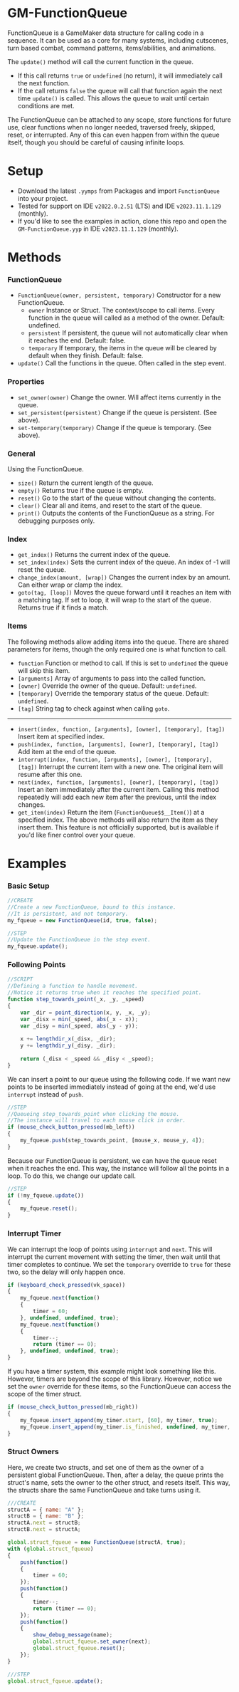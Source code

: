 # GM-FunctionQueue
FunctionQueue is a GameMaker data structure for calling code in a sequence. It can be used as a core for many systems, including cutscenes, turn based combat, command patterns, items/abilities, and animations.

The `update()` method will call the current function in the queue.
* If this call returns `true` or `undefined` (no return), it will immediately call the next function.
* If the call returns `false` the queue will call that function again the next time `update()` is called. This allows the queue to wait until certain conditions are met.

The FunctionQueue can be attached to any scope, store functions for future use, clear functions when no longer needed, traversed freely, skipped, reset, or interrupted. Any of this can even happen from within the queue itself, though you should be careful of causing infinite loops.
# Setup
* Download the latest `.yymps` from Packages and import `FunctionQueue` into your project.
* Tested for support on IDE `v2022.0.2.51` (LTS) and IDE `v2023.11.1.129` (monthly).
* If you'd like to see the examples in action, clone this repo and open the `GM-FunctionQueue.yyp` in IDE `v2023.11.1.129` (monthly).
# Methods
### FunctionQueue
* `FunctionQueue(owner, persistent, temporary)` Constructor for a new FunctionQueue.
	* `owner` Instance or Struct. The context/scope to call items. Every function in the queue will called as a method of the owner. Default: undefined.
	* `persistent` If persistent, the queue will not automatically clear when it reaches the end. Default: false.
	* `temporary` If temporary, the items in the queue will be cleared by default when they finish. Default: false.
* `update()` Call the functions in the queue. Often called in the step event.
### Properties
* `set_owner(owner)` Change the owner. Will affect items currently in the queue.
* `set_persistent(persistent)` Change if the queue is persistent. (See above).
* `set-temporary(temporary)` Change if the queue is temporary. (See above).
### General
Using the FunctionQueue.
* `size()` Return the current length of the queue.
* `empty()` Returns true if the queue is empty.
* `reset()` Go to the start of the queue without changing the contents.
* `clear()` Clear all and items, and reset to the start of the queue.
* `print()` Outputs the contents of the FunctionQueue as a string. For debugging purposes only.
### Index
* `get_index()` Returns the current index of the queue.
* `set_index(index)` Sets the current index of the queue. An index of -1 will reset the queue.
* `change_index(amount, [wrap])` Changes the current index by an amount. Can either wrap or clamp the index.
* `goto(tag, [loop])` Moves the queue forward until it reaches an item with a matching tag. If set to loop, it will wrap to the start of the queue. Returns true if it finds a match.
### Items
The following methods allow adding items into the queue. There are shared parameters for items, though the only required one is what function to call.
* `function` Function or method to call. If this is set to `undefined` the queue will skip this item.
* `[arguments]` Array of arguments to pass into the called function.
* `[owner]` Override the owner of the queue. Default: `undefined`.
* `[temporary]` Override the temporary status of the queue. Default: `undefined`.
* `[tag]` String tag to check against when calling `goto`.

<hr>

* `insert(index, function, [arguments], [owner], [temporary], [tag])` Insert item at specified index.
* `push(index, function, [arguments], [owner], [temporary], [tag])` Add item at the end of the queue.
* `interrupt(index, function, [arguments], [owner], [temporary], [tag])` Interrupt the current item with a new one. The original item will resume after this one.
* `next(index, function, [arguments], [owner], [temporary], [tag])` Insert an item immediately after the current item. Calling this method repeatedly will add each new item after the previous, until the index changes.
* `get_item(index)` Return the item (`FunctionQueue$$__Item()`) at a specified index. The above methods will also return the item as they insert them. This feature is not officially supported, but is available if you'd like finer control over your queue.
# Examples
### Basic Setup
```js
//CREATE
//Create a new FunctionQueue, bound to this instance.
//It is persistent, and not temporary.
my_fqueue = new FunctionQueue(id, true, false);
```

```js
//STEP
//Update the FunctionQueue in the step event.
my_fqueue.update();
```
### Following Points
```js
//SCRIPT
//Defining a function to handle movement.
//Notice it returns true when it reaches the specified point.
function step_towards_point(_x, _y, _speed)
{
	var _dir = point_direction(x, y, _x, _y);
	var _disx = min(_speed, abs(_x - x));
	var _disy = min(_speed, abs(_y - y));
	
	x += lengthdir_x(_disx, _dir);
	y += lengthdir_y(_disy, _dir);
	
	return (_disx < _speed && _disy < _speed);
}
```
We can insert a point to our queue using the following code. If we want new points to be inserted immediately instead of going at the end, we'd use `interrupt` instead of `push`.
```js
//STEP
//Queueing step_towards_point when clicking the mouse.
//The instance will travel to each mouse click in order.
if (mouse_check_button_pressed(mb_left))
{
	my_fqueue.push(step_towards_point, [mouse_x, mouse_y, 4]);
}
```
Because our FunctionQueue is persistent, we can have the queue reset when it reaches the end. This way, the instance will follow all the points in a loop. To do this, we change our update call.
```js
//STEP
if (!my_fqueue.update())
{
	my_fqueue.reset();
}
```
### Interrupt Timer
We can interrupt the loop of points using `interrupt` and `next`. This will interrupt the current movement with setting the timer, then wait until that timer completes to continue. We set the `temporary` override to `true` for these two, so the delay will only happen once.
```js
if (keyboard_check_pressed(vk_space))
{
	my_fqueue.next(function()
	{
		timer = 60;
	}, undefined, undefined, true);
	my_fqueue.next(function()
	{
		timer--;
		return (timer == 0);
	}, undefined, undefined, true);
}
```
If you have a timer system, this example might look something like this. However, timers are beyond the scope of this library. However, notice we set the `owner` override for these items, so the FunctionQueue can access the scope of the timer struct.
```js
if (mouse_check_button_pressed(mb_right))
{
	my_fqueue.insert_append(my_timer.start, [60], my_timer, true);
	my_fqueue.insert_append(my_timer.is_finished, undefined, my_timer, true);
}
```
### Struct Owners
Here, we create two structs, and set one of them as the owner of a persistent global FunctionQueue. Then, after a delay, the queue prints the struct's name, sets the owner to the other struct, and resets itself. This way, the structs share the same FunctionQueue and take turns using it.
```js
///CREATE
structA = { name: "A" };
structB = { name: "B" };
structA.next = structB;
structB.next = structA;

global.struct_fqueue = new FunctionQueue(structA, true);
with (global.struct_fqueue)
{
	push(function()
	{
		timer = 60;
	});
	push(function()
	{
		timer--;
		return (timer == 0);
	});
	push(function()
	{
		show_debug_message(name);
		global.struct_fqueue.set_owner(next);
		global.struct_fqueue.reset();
	});
}
```

```js
///STEP
global.struct_fqueue.update();
```